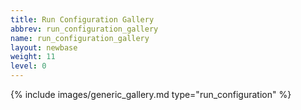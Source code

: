 ```yaml
---
title: Run Configuration Gallery
abbrev: run_configuration_gallery
name: run_configuration_gallery
layout: newbase
weight: 11
level: 0
---
```

{% include images/generic_gallery.md type="run_configuration" %}

